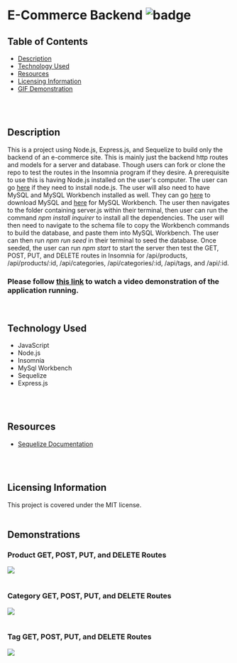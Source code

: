 # E-Commerce Backend ![badge](https://img.shields.io/badge/license-MIT-blue)

## Table of Contents
* [Description](#description)
* [Technology Used](#technology)
* [Resources](#resources)
* [Licensing Information](#licensing)
* [GIF Demonstration](#demonstrations)
<br>
<br>

## Description

This is a project using Node.js, Express.js, and Sequelize to build only the backend of an e-commerce site. This is mainly just the backend http routes and models for a server and database. Though users can fork or clone the repo to test the routes in the Insomnia program if they desire. A prerequisite to use this is having Node.js installed on the user's computer. The user can go [here](https://nodejs.org/en/) if they need to install node.js.  The user will also need to have MySQL and MySQL Workbench installed as well. They can go [here](https://dev.mysql.com/doc/mysql-getting-started/en/) to download MySQL and [here](https://dev.mysql.com/downloads/workbench/) for MySQL Workbench.  The user then navigates to the folder containing server.js within their terminal, then user can run the command *npm install inquirer* to install all the dependencies. The user will then need to navigate to the schema file to copy the Workbench commands to build the database, and paste them into MySQL Workbench. The user can then run *npm run seed* in their terminal to seed the database. Once seeded, the user can run *npm start* to start the server then test the GET, POST, PUT, and DELETE routes in Insomnia for /api/products, /api/products/:id, /api/categories, /api/categories/:id, /api/tags, and /api/:id.

### Please follow [this link](https://youtu.be/ih4eawE4q4E) to watch a video demonstration of the application running.
<br>

## Technology Used
* JavaScript
* Node.js
* Insomnia
* MySql Workbench
* Sequelize
* Express.js
<br>
<br>

## Resources
* [Sequelize Documentation](https://sequelize.org/master/index.html)

<br>
<br>

## Licensing Information
This project is covered under the MIT license.
<br>
<br>

## Demonstrations
### Product GET, POST, PUT, and DELETE Routes
![](gifs/product-routes.gif)
<br>
<br>

### Category GET, POST, PUT, and DELETE Routes
![](gifs/category-routes.gif)
<br>
<br>

### Tag GET, POST, PUT, and DELETE Routes
![](gifs/tag-routes.gif)
<br>
<br>